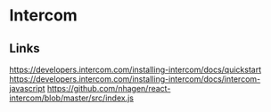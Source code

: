 # Intercom

## Links

https://developers.intercom.com/installing-intercom/docs/quickstart
https://developers.intercom.com/installing-intercom/docs/intercom-javascript
https://github.com/nhagen/react-intercom/blob/master/src/index.js
